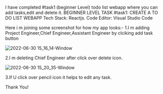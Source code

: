 I have completed #task1 (beginner Level) todo list webapp where you can add tasks,edit and delete it.
BEGINNER LEVEL TASK #task1: CREATE A TO DO LIST WEBAPP Tech Stack: Reactjs. Code Editor: Visual Studio Code

Here i m joining some screenshot for how my app looks:-
1.I m adding Project Engineer,Chief Engineer,Assistant Engineer by clciking add task button

![2022-06-30 15_16_14-Window](https://user-images.githubusercontent.com/89036180/176647254-5a896f82-269b-4fbb-83c7-75932e6a3725.png)

2.I m deleting Chief Engineer after click over delete icon.

![2022-06-30 15_20_35-Window](https://user-images.githubusercontent.com/89036180/176648142-ed917c50-aa36-484d-a52b-67dd97e90e42.png)

3.If U click over pencil icon it helps to edit any task.

Thank You!
